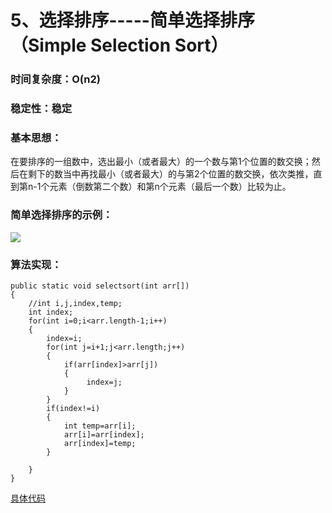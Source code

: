 # 5、选择排序-----简单选择排序（Simple Selection Sort）
### 时间复杂度：O(n2)
### 稳定性：稳定
### 基本思想：
在要排序的一组数中，选出最小（或者最大）的一个数与第1个位置的数交换；然后在剩下的数当中再找最小（或者最大）的与第2个位置的数交换，依次类推，直到第n-1个元素（倒数第二个数）和第n个元素（最后一个数）比较为止。
### 简单选择排序的示例：
![](http://i.imgur.com/54tTdyH.jpg)
### 算法实现：
	public static void selectsort(int arr[])
	{
		//int i,j,index,temp;
		int index;
		for(int i=0;i<arr.length-1;i++)
		{
			index=i;
			for(int j=i+1;j<arr.length;j++)
			{
				if(arr[index]>arr[j])
				{
					 index=j;
				}
			}
			if(index!=i)
			{
				int temp=arr[i];
				arr[i]=arr[index];
				arr[index]=temp;
			}
			
		}
	}
[具体代码](https://github.com/Azcy/Algorithm/blob/master/SortingAlgorithm/SelectSort.java)